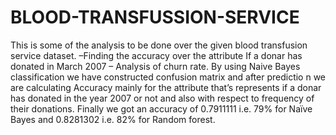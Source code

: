 # BLOOD-TRANSFUSSION-SERVICE
This is some of the analysis to be done over the given blood transfusion service dataset. –Finding the accuracy over the attribute If a donar has donated in March 2007 – Analysis of churn rate.
By using Naive Bayes classification we have constructed confusion matrix and after predictio
n we are calculating Accuracy mainly for the attribute that’s represents if a donar has donated
in the year 2007 or not and also with respect to frequency of their donations.
Finally we got an accuracy of 0.7911111 i.e. 79% for Naïve Bayes and 0.8281302 i.e. 82%
for Random forest.
